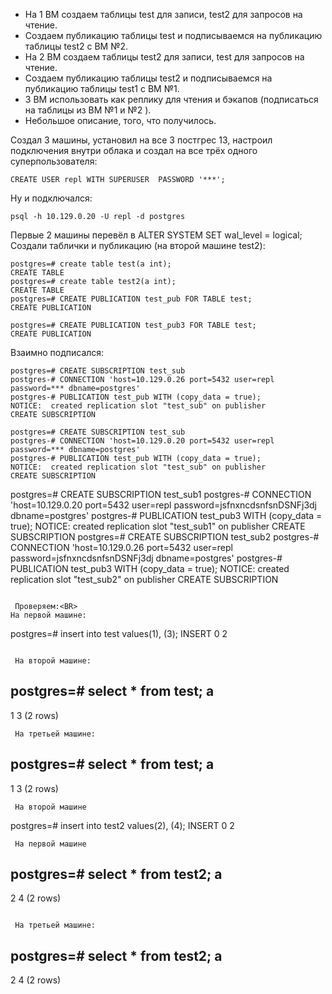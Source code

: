  - На 1 ВМ создаем таблицы test для записи, test2 для запросов на чтение.
 - Создаем публикацию таблицы test и подписываемся на публикацию таблицы test2 с ВМ №2. 
 - На 2 ВМ создаем таблицы test2 для записи, test для запросов на чтение. 
 - Создаем публикацию таблицы test2 и подписываемся на публикацию таблицы test1 с ВМ №1. 
 - 3 ВМ использовать как реплику для чтения и бэкапов (подписаться на таблицы из ВМ №1 и №2 ). 
 - Небольшое описание, того, что получилось.

Создал 3 машины, установил на все 3 постгрес 13, настроил подключения внутри облака и создал на все трёх одного суперпользователя:
```
CREATE USER repl WITH SUPERUSER  PASSWORD '***';
```
Ну и подключался:
```
psql -h 10.129.0.20 -U repl -d postgres
```

Первые 2 машины перевёл в ALTER SYSTEM SET wal_level = logical;<BR>
 Создали таблички и публикацию (на второй машине test2):
 ```
 postgres=# create table test(a int);
CREATE TABLE
postgres=# create table test2(a int);
CREATE TABLE
postgres=# CREATE PUBLICATION test_pub FOR TABLE test;
CREATE PUBLICATION
 
postgres=# CREATE PUBLICATION test_pub3 FOR TABLE test;
CREATE PUBLICATION
```
 
 Взаимно подписался:
 ```
postgres=# CREATE SUBSCRIPTION test_sub
postgres-# CONNECTION 'host=10.129.0.26 port=5432 user=repl password=*** dbname=postgres'
postgres-# PUBLICATION test_pub WITH (copy_data = true);
NOTICE:  created replication slot "test_sub" on publisher
CREATE SUBSCRIPTION
 ```
 ```
 postgres=# CREATE SUBSCRIPTION test_sub
postgres-# CONNECTION 'host=10.129.0.20 port=5432 user=repl password=*** dbname=postgres'
postgres-# PUBLICATION test_pub WITH (copy_data = true);
NOTICE:  created replication slot "test_sub" on publisher
CREATE SUBSCRIPTION
```
postgres=# CREATE SUBSCRIPTION test_sub1
postgres-# CONNECTION 'host=10.129.0.20 port=5432 user=repl password=jsfnxncdsnfsnDSNFj3dj dbname=postgres'
postgres-# PUBLICATION test_pub3 WITH (copy_data = true);
NOTICE:  created replication slot "test_sub1" on publisher
CREATE SUBSCRIPTION
postgres=# CREATE SUBSCRIPTION test_sub2
postgres-# CONNECTION 'host=10.129.0.26 port=5432 user=repl password=jsfnxncdsnfsnDSNFj3dj dbname=postgres'
postgres-# PUBLICATION test_pub3 WITH (copy_data = true);
NOTICE:  created replication slot "test_sub2" on publisher
CREATE SUBSCRIPTION
```
 
 Проверяем:<BR>
На первой машине:
```
 postgres=# insert into test values(1), (3);
INSERT 0 2
```
 
 На второй машине:
 ```
 postgres=# select * from test;
 a
---
 1
 3
(2 rows)
```
 На третьей машине:
 ```
 postgres=# select * from test;
 a
---
 1
 3
(2 rows)
```
 На второй машине
 ```
 postgres=# insert into test2 values(2), (4);
INSERT 0 2
```
 На первой машине
 ```
 postgres=# select * from test2;
 a
---
 2
 4
(2 rows)
```
 
 На третьей машине:
 ```
 postgres=# select * from test2;
 a
---
 2
 4
(2 rows)
 ```
